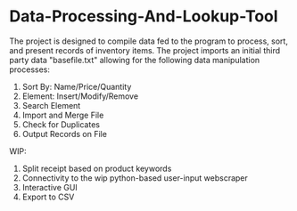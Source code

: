 # Data-Processing-And-Lookup-Tool
The project is designed to compile data fed to the program to process, sort, and present records of inventory items.
The project imports an initial third party data "basefile.txt" allowing for the following data manipulation processes:
 1. Sort By: Name/Price/Quantity
 2. Element: Insert/Modify/Remove
 3. Search Element
 4. Import and Merge File
 5. Check for Duplicates
 6. Output Records on File

WIP:  
 1. Split receipt based on product keywords  
 2. Connectivity to the wip python-based user-input webscraper  
 3. Interactive GUI  
 4. Export to CSV  
